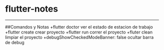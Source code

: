 # flutter-notes
-------------------
##Comandos y Notas
+flutter doctor	ver el estado de estacion de trabajo
+flutter create	crear proyecto
+flutter run	correr el proyecto
+fluter clean	limpiar el proyecto
+debugShowCheckedModeBanner: false ocultar barra de debug


